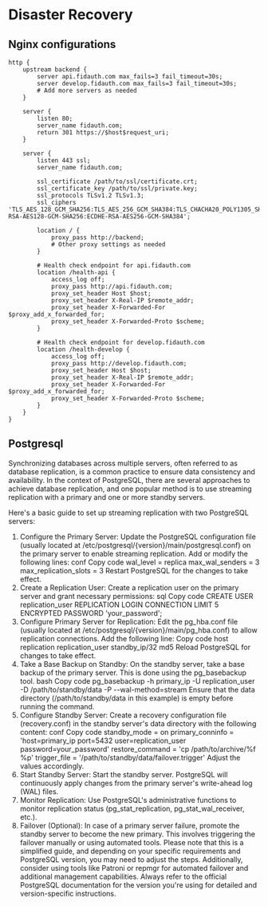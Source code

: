 # Disaster Recovery

## Nginx configurations
    http {
        upstream backend {
            server api.fidauth.com max_fails=3 fail_timeout=30s;
            server develop.fidauth.com max_fails=3 fail_timeout=30s;
            # Add more servers as needed
        }
    
        server {
            listen 80;
            server_name fidauth.com;
            return 301 https://$host$request_uri;
        }
    
        server {
            listen 443 ssl;
            server_name fidauth.com;
    
            ssl_certificate /path/to/ssl/certificate.crt;
            ssl_certificate_key /path/to/ssl/private.key;
            ssl_protocols TLSv1.2 TLSv1.3;
            ssl_ciphers 'TLS_AES_128_GCM_SHA256:TLS_AES_256_GCM_SHA384:TLS_CHACHA20_POLY1305_SHA256:ECDHE-RSA-AES128-GCM-SHA256:ECDHE-RSA-AES256-GCM-SHA384';
    
            location / {
                proxy_pass http://backend;
                # Other proxy settings as needed
            }
    
            # Health check endpoint for api.fidauth.com
            location /health-api {
                access_log off;
                proxy_pass http://api.fidauth.com;
                proxy_set_header Host $host;
                proxy_set_header X-Real-IP $remote_addr;
                proxy_set_header X-Forwarded-For $proxy_add_x_forwarded_for;
                proxy_set_header X-Forwarded-Proto $scheme;
            }
    
            # Health check endpoint for develop.fidauth.com
            location /health-develop {
                access_log off;
                proxy_pass http://develop.fidauth.com;
                proxy_set_header Host $host;
                proxy_set_header X-Real-IP $remote_addr;
                proxy_set_header X-Forwarded-For $proxy_add_x_forwarded_for;
                proxy_set_header X-Forwarded-Proto $scheme;
            }
        }
    }
## Postgresql
Synchronizing databases across multiple servers, often referred to as database replication, is a common practice to ensure data consistency and availability. In the context of PostgreSQL, there are several approaches to achieve database replication, and one popular method is to use streaming replication with a primary and one or more standby servers.

Here's a basic guide to set up streaming replication with two PostgreSQL servers:

1. Configure the Primary Server:
Update the PostgreSQL configuration file (usually located at /etc/postgresql/{version}/main/postgresql.conf) on the primary server to enable streaming replication. Add or modify the following lines:
conf
Copy code
wal_level = replica
max_wal_senders = 3
max_replication_slots = 3
Restart PostgreSQL for the changes to take effect.
2. Create a Replication User:
Create a replication user on the primary server and grant necessary permissions:
sql
Copy code
CREATE USER replication_user REPLICATION LOGIN CONNECTION LIMIT 5 ENCRYPTED PASSWORD 'your_password';
3. Configure Primary Server for Replication:
Edit the pg_hba.conf file (usually located at /etc/postgresql/{version}/main/pg_hba.conf) to allow replication connections. Add the following line:
Copy code
host replication replication_user standby_ip/32 md5
Reload PostgreSQL for changes to take effect.
4. Take a Base Backup on Standby:
On the standby server, take a base backup of the primary server. This is done using the pg_basebackup tool.
bash
Copy code
pg_basebackup -h primary_ip -U replication_user -D /path/to/standby/data -P --wal-method=stream
Ensure that the data directory (/path/to/standby/data in this example) is empty before running the command.
5. Configure Standby Server:
Create a recovery configuration file (recovery.conf) in the standby server's data directory with the following content:
conf
Copy code
standby_mode = on
primary_conninfo = 'host=primary_ip port=5432 user=replication_user password=your_password'
restore_command = 'cp /path/to/archive/%f %p'
trigger_file = '/path/to/standby/data/failover.trigger'
Adjust the values accordingly.
6. Start Standby Server:
Start the standby server. PostgreSQL will continuously apply changes from the primary server's write-ahead log (WAL) files.
7. Monitor Replication:
Use PostgreSQL's administrative functions to monitor replication status (pg_stat_replication, pg_stat_wal_receiver, etc.).
8. Failover (Optional):
In case of a primary server failure, promote the standby server to become the new primary. This involves triggering the failover manually or using automated tools.
Please note that this is a simplified guide, and depending on your specific requirements and PostgreSQL version, you may need to adjust the steps. Additionally, consider using tools like Patroni or repmgr for automated failover and additional management capabilities. Always refer to the official PostgreSQL documentation for the version you're using for detailed and version-specific instructions.



